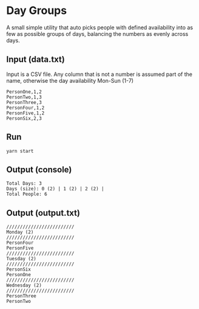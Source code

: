 # Day Groups

A small simple utility that auto picks people with defined availability into as few as possible groups of days, balancing the numbers as evenly across days.

## Input (data.txt)

Input is a CSV file. Any column that is not a number is assumed part of the name, otherwise the day availability Mon-Sun (1-7)
```
PersonOne,1,2
PersonTwo,1,3
PersonThree,3
PersonFour,1,2
PersonFive,1,2
PersonSix,2,3
```

## Run
`yarn start`

## Output (console)
```
Total Days: 3
Days (size): 0 (2) | 1 (2) | 2 (2) |
Total People: 6
```

## Output (output.txt)
```
/////////////////////////
Monday (2)
/////////////////////////
PersonFour
PersonFive
/////////////////////////
Tuesday (2)
/////////////////////////
PersonSix
PersonOne
/////////////////////////
Wednesday (2)
/////////////////////////
PersonThree
PersonTwo
```